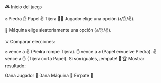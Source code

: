 🎮 Inicio del juego

✊ Piedra
✋ Papel
✌️ Tijera
🧑‍💻 Jugador elige una opción (✊/✋/✌️).

🤖 Máquina elige aleatoriamente una opción (✊/✋/✌️).

⚔️ Comparar elecciones:

✊ vence a ✌️ (Piedra rompe Tijera).
✋ vence a ✊ (Papel envuelve Piedra).
✌️ vence a ✋ (Tijera corta Papel).
Si son iguales, ¡empate! 🤝
🏆 Mostrar resultado:

Gana Jugador 🎉
Gana Máquina 🤖
Empate 🤝
